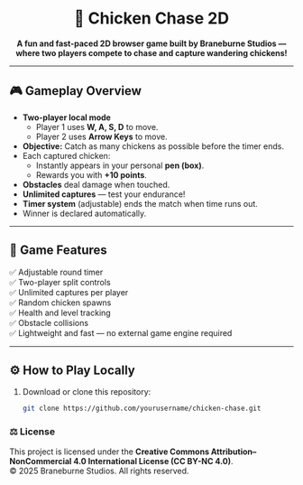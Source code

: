 <h1 align="center">🐔 Chicken Chase 2D</h1>

<p align="center">
  <strong>A fun and fast-paced 2D browser game built by Braneburne Studios — where two players compete to chase and capture wandering chickens!</strong>
</p>

---

## 🎮 Gameplay Overview

- **Two-player local mode**
  - Player 1 uses **W, A, S, D** to move.
  - Player 2 uses **Arrow Keys** to move.
- **Objective:** Catch as many chickens as possible before the timer ends.
- Each captured chicken:
  - Instantly appears in your personal **pen (box)**.
  - Rewards you with **+10 points**.
- **Obstacles** deal damage when touched.
- **Unlimited captures** — test your endurance!
- **Timer system** (adjustable) ends the match when time runs out.
- Winner is declared automatically.

---

## 🧩 Game Features

✅ Adjustable round timer  
✅ Two-player split controls  
✅ Unlimited captures per player  
✅ Random chicken spawns  
✅ Health and level tracking  
✅ Obstacle collisions  
✅ Lightweight and fast — no external game engine required  

---

## ⚙️ How to Play Locally

1. Download or clone this repository:
   ```bash
   git clone https://github.com/yourusername/chicken-chase.git

### ⚖️ License
This project is licensed under the **Creative Commons Attribution–NonCommercial 4.0 International License (CC BY-NC 4.0)**.  
© 2025 Braneburne Studios. All rights reserved.

